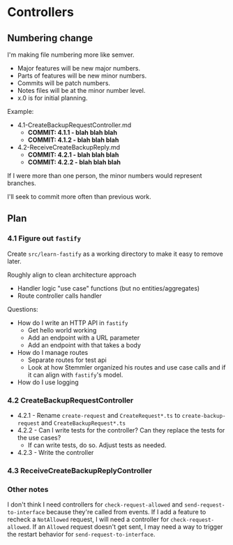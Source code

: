 # Controllers

## Numbering change
I'm making file numbering more like semver.
* Major features will be new major numbers.
* Parts of features will be new minor numbers.
* Commits will be patch numbers.
* Notes files will be at the minor number level.
* x.0 is for initial planning.

Example:
* 4.1-CreateBackupRequestController.md
  * **COMMIT: 4.1.1 - blah blah blah**
  * **COMMIT: 4.1.2 - blah blah blah**
* 4.2-ReceiveCreateBackupReply.md
  * **COMMIT: 4.2.1 - blah blah blah**
  * **COMMIT: 4.2.2 - blah blah blah**

If I were more than one person, the minor numbers would represent branches.

I'll seek to commit more often than previous work.

## Plan

### 4.1 Figure out `fastify`
Create `src/learn-fastify` as a working directory to make it easy to remove later.

Roughly align to clean architecture approach
* Handler logic "use case" functions (but no entities/aggregates)
* Route controller calls handler

Questions:
* How do I write an HTTP API in `fastify`
  * Get hello world working
  * Add an endpoint with a URL parameter
  * Add an endpoint with that takes a body
* How do I manage routes
  * Separate routes for test api
  * Look at how Stemmler organized his routes and use case calls and if it can align with `fastify`'s model.
* How do I use logging

### 4.2 CreateBackupRequestController
* 4.2.1 - Rename `create-request` and `CreateRequest*.ts` to `create-backup-request` and `CreateBackupRequest*.ts`
* 4.2.2 - Can I write tests for the controller? Can they replace the tests for the use cases?
  * If can write tests, do so. Adjust tests as needed.
* 4.2.3 - Write the controller

### 4.3 ReceiveCreateBackupReplyController


### Other notes
I don't think I need controllers for `check-request-allowed` and `send-request-to-interface` because they're called from events. If I add a feature to recheck a `NotAllowed` request, I will need a controller for `check-request-allowed`. If an `Allowed` request doesn't get sent, I may need a way to trigger the restart behavior for `send-request-to-interface`.
